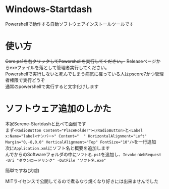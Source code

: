# Windows-Startdash
Powershellで動作する自動ソフトウェアインストールツールです  
# 使い方　　
~~Core.ps1を右クリックしてPowershellを実行してください。~~ Releaseページからexeファイルを落として管理者実行してください。  
Powershellで実行しないと死んでしまう病気に罹っている人はpscore7かつ管理者権限で実行どうぞ  
通常のpowershellで実行すると文字化けします  
# ソフトウェア追加のしかた
本家Serene-Startdashと比べて面倒です  
まず``<RadioButton Content="PlaceHolder"></RadioButton>``と``<Label x:Name="label<ナンバー>" Content="  " HorizontalAlignment="Left" Margin="0,-8,0,0" VerticalAlignment="Top" FontSize="10"/>``を一行追加  
次に``Application.xml``にソフト名と概要を追加します  
んでからのSoftwareフォルダの中に``ソフト名.ps1``を追加し、``Invoke-WebRequest -Uri "ダウンロードリンク" -OutFile "ソフト名.exe"``  
  
簡単ですね(大嘘)  

MITライセンスで公開してるので煮るなり焼くなり好きには出来ませんでした  
